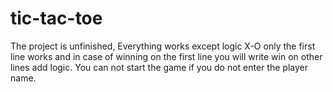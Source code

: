 # tic-tac-toe
The project is unfinished, Everything works except logic X-O only the first line works and in case of winning on the first line you will write win on other lines add logic. You can not start the game if you do not enter the player name.
